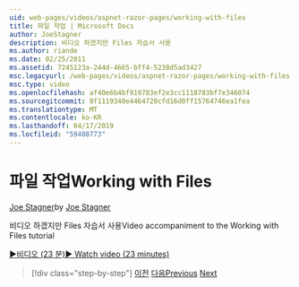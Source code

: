 ```yaml
---
uid: web-pages/videos/aspnet-razor-pages/working-with-files
title: 파일 작업 | Microsoft Docs
author: JoeStagner
description: 비디오 하겠지만 Files 자습서 사용
ms.author: riande
ms.date: 02/25/2011
ms.assetid: 7245123a-244d-4665-bff4-5238d5ad3427
msc.legacyurl: /web-pages/videos/aspnet-razor-pages/working-with-files
msc.type: video
ms.openlocfilehash: af40e6b4bf919783ef2e3cc1118783bf7e346074
ms.sourcegitcommit: 0f1119340e4464720cfd16d0ff15764746ea1fea
ms.translationtype: MT
ms.contentlocale: ko-KR
ms.lasthandoff: 04/17/2019
ms.locfileid: "59408773"
---
```

# <a name="working-with-files"></a><span data-ttu-id="a2289-103">파일 작업</span><span class="sxs-lookup"><span data-stu-id="a2289-103">Working with Files</span></span>

<span data-ttu-id="a2289-104">[Joe Stagner](https://github.com/JoeStagner)</span><span class="sxs-lookup"><span data-stu-id="a2289-104">by [Joe Stagner](https://github.com/JoeStagner)</span></span>

<span data-ttu-id="a2289-105">비디오 하겠지만 Files 자습서 사용</span><span class="sxs-lookup"><span data-stu-id="a2289-105">Video accompaniment to the Working with Files tutorial</span></span>

[<span data-ttu-id="a2289-106">&#9654;비디오 (23 분)</span><span class="sxs-lookup"><span data-stu-id="a2289-106">&#9654; Watch video (23 minutes)</span></span>](https://channel9.msdn.com/Blogs/ASP-NET-Site-Videos/working-with-files)

> [!div class="step-by-step"]
> <span data-ttu-id="a2289-107">[이전](displaying-data-in-a-chart-part-2.md)
> [다음](working-with-images.md)</span><span class="sxs-lookup"><span data-stu-id="a2289-107">[Previous](displaying-data-in-a-chart-part-2.md)
[Next](working-with-images.md)</span></span>
